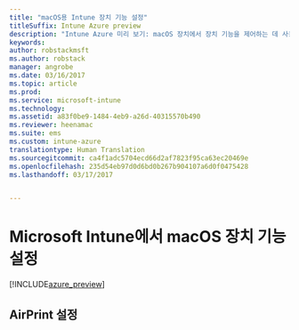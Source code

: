 ```yaml
---
title: "macOS용 Intune 장치 기능 설정"
titleSuffix: Intune Azure preview
description: "Intune Azure 미리 보기: macOS 장치에서 장치 기능을 제어하는 데 사용할 수 있는 Intune 설정을 알아봅니다."
keywords: 
author: robstackmsft
ms.author: robstack
manager: angrobe
ms.date: 03/16/2017
ms.topic: article
ms.prod: 
ms.service: microsoft-intune
ms.technology: 
ms.assetid: a83f0be9-1484-4eb9-a26d-40315570b490
ms.reviewer: heenamac
ms.suite: ems
ms.custom: intune-azure
translationtype: Human Translation
ms.sourcegitcommit: ca4f1adc5704ecd66d2af7823f95ca63ec20469e
ms.openlocfilehash: 235d54eb97d0d6bd0b267b904107a6d0f0475428
ms.lasthandoff: 03/17/2017


---
```


# <a name="macos-device-feature-settings-in-microsoft-intune"></a>Microsoft Intune에서 macOS 장치 기능 설정

[!INCLUDE[azure_preview](../includes/azure_preview.md)]

## <a name="airprint-settings"></a>AirPrint 설정

